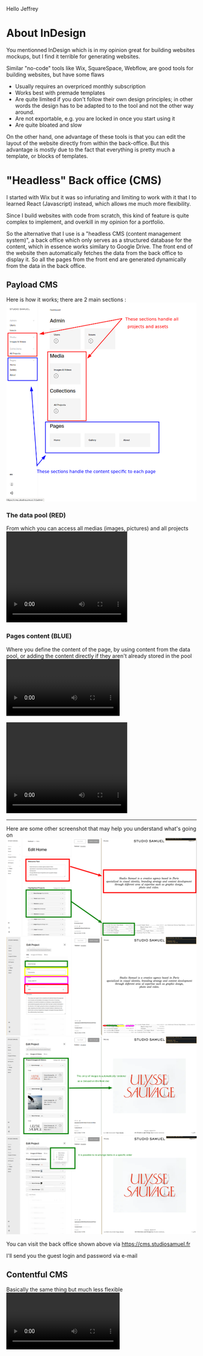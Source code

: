 



Hello Jeffrey 


# About InDesign

You mentionned InDesign which is in my opinion great for building websites mockups, but I find it terrible for generating websites.

Similar "no-code" tools like Wix, SquareSpace, Webflow, are good tools for building websites, but have some flaws

- Usually requires an overpriced monthly subscription
- Works best with premade templates
- Are quite limited if you don't follow their own design principles; in other words the design has to be adapted to to the tool and not the other way around.
- Are not exportable, e.g. you are locked in once you start using it
- Are quite bloated and slow

On the other hand, one advantage of these tools is that you can edit the layout of the website directly from within the back-office.
But this advantage is mostly due to the fact that everything is pretty much a template, or blocks of templates.


# "Headless" Back office (CMS)

I started with Wix but it was so infuriating and limiting to work with it that I to learned React (Javascript) instead, which allows me much more flexibility.

Since I build websites with code from scratch, this kind of feature is quite complex to implement, and overkill in my opinion for a portfolio.

So the alternative that I use is a "headless CMS (content management system)", a back office which only serves as a structured database for the content, which in essence works similary to Google Drive.
The front end of the website then automatically fetches the data from the back office to display it.
So all the pages from the front end are generated dynamically from the data in the back office.

## Payload CMS

Here is how it works; there are 2 main sections :
![image](./one.png)

### The data pool (RED)
From which you can access all medias (images, pictures) and all projects
<video width="320" height="240" controls>
  <source src="./pool.mkv" type="video/mp4">
</video>


### Pages content (BLUE)
Where you define the content of the page, by using content from the data pool,
or adding the content directly if they aren't already stored in the pool
![projects](./projects.mp4)

<video width="320" height="240" controls>
  <source src="./projects.mp4" type="video/mp4">
</video>


---

Here are some other screenshot that may help you understand what's going on
![projects](./two.png)
![projects](./three.png)
![projects](./four.png)
![projects](./five.png)

You can visit the back office shown above via
https://cms.studiosamuel.fr

I'll send you the guest login and password via e-mail

## Contentful CMS

Basically the same thing but much less flexible
![projects](./contentful.mp4)


